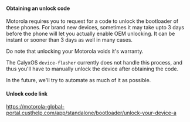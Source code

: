 #### Obtaining an unlock code

Motorola requires you to request for a code to unlock the bootloader of these phones. For brand new devices, sometimes it may take upto 3 days before the phone will let you actually enable OEM unlocking. It can be instant or sooner than 3 days as well in many cases.

Do note that unlocking your Motorola voids it's warranty.

The CalyxOS `device-flasher` currently does not handle this process, and thus you'll have to manually unlock the device after obtaining the code.

In the future, we'll try to automate as much of it as possible.

#### Unlock code link

<https://motorola-global-portal.custhelp.com/app/standalone/bootloader/unlock-your-device-a>
